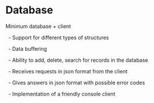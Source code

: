 # Database
Minimum database + client

  - Support for different types of structures
  
  - Data buffering
  
  - Ability to add, delete, search for records in the database
  
  - Receives requests in json format from the client
  
  - Gives answers in json format with possible error codes
  
  - Implementation of a friendly console client
